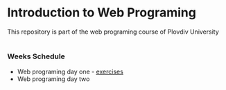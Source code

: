 # Introduction to Web Programing
This repository is part of the web programing course of Plovdiv University


#
### Weeks Schedule

* Web programing day one - [exercises](https://github.com/pkyurkchiev/web-programing/tree/master/exercises/day_1/TaskManager)
* Web programing day two